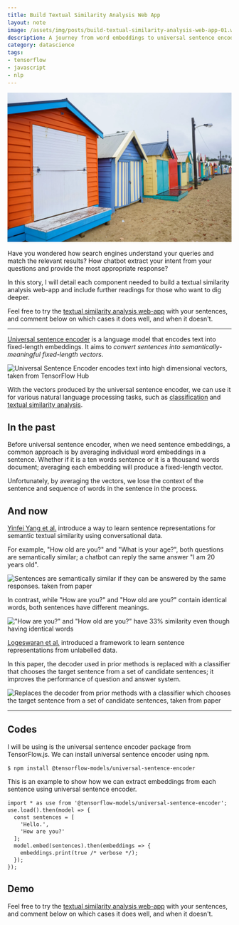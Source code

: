 ```yaml
---
title: Build Textual Similarity Analysis Web App
layout: note
image: /assets/img/posts/build-textual-similarity-analysis-web-app-01.webp
description: A journey from word embeddings to universal sentence encoder to web app demo
category: datascience
tags:
- tensorflow
- javascript
- nlp
---
```


![cover](/assets/img/posts/build-textual-similarity-analysis-web-app-01.webp)

Have you wondered how search engines understand your queries and match the relevant results? How chatbot extract your intent from your questions and provide the most appropriate response?

In this story, I will detail each component needed to build a textual similarity analysis web-app and include further readings for those who want to dig deeper.

Feel free to try the [textual similarity analysis web-app](https://jinglescode.github.io/demos/nlp-sentence-encoder) with your sentences, and comment below on which cases it does well, and when it doesn't.

---

[Universal sentence encoder](https://arxiv.org/pdf/1803.11175.pdf) is a language model that encodes text into fixed-length embeddings. It aims to *convert sentences into semantically-meaningful fixed-length vectors*.

![Universal Sentence Encoder encodes text into high dimensional vectors, taken from TensorFlow Hub](https://cdn-images-1.medium.com/max/1600/1*8Qy3hv5iLnKnWVhpjjl2jQ.png)

With the vectors produced by the universal sentence encoder, we can use it for various natural language processing tasks, such as [classification](https://en.wikipedia.org/wiki/Sentiment_analysis) and [textual similarity analysis](https://en.wikipedia.org/wiki/Semantic_similarity).

## In the past

Before universal sentence encoder, when we need sentence embeddings, a common approach is by averaging individual word embeddings in a sentence. Whether if it is a ten words sentence or it is a thousand words document; averaging each embedding will produce a fixed-length vector.

Unfortunately, by averaging the vectors, we lose the context of the sentence and sequence of words in the sentence in the process.

## And now

[Yinfei Yang et al.](https://arxiv.org/pdf/1804.07754.pdf) introduce a way to learn sentence representations for semantic textual similarity using conversational data.

For example, "How old are you?" and "What is your age?", both questions are semantically similar; a chatbot can reply the same answer "I am 20 years old".

![Sentences are semantically similar if they can be answered by the same responses. taken from paper](https://cdn-images-1.medium.com/max/1600/1*khuFQ0R7LOrxeSNKSzbpIQ.png)

In contrast, while "How are you?" and "How old are you?" contain identical words, both sentences have different meanings.

!["How are you?" and "How old are you?" have 33% similarity even though having identical words](https://cdn-images-1.medium.com/max/1600/1*s6BBJEE4fWv3ajeyJ9Trzw.png)

[Logeswaran et al.](https://arxiv.org/pdf/1803.02893.pdf) introduced a framework to learn sentence representations from unlabelled data.

In this paper, the decoder used in prior methods is replaced with a classifier that chooses the target sentence from a set of candidate sentences; it improves the performance of question and answer system.

![Replaces the decoder from prior methods with a classifier which chooses the target sentence from a set of candidate sentences, taken from paper](https://cdn-images-1.medium.com/max/1600/1*JX-jV49NFDw9WhsIJ3Iz0w.png)

---

## Codes

I will be using is the universal sentence encoder package from TensorFlow.js. We can install universal sentence encoder using npm.

```
$ npm install @tensorflow-models/universal-sentence-encoder
```

This is an example to show how we can extract embeddings from each sentence using universal sentence encoder.

```
import * as use from '@tensorflow-models/universal-sentence-encoder';
use.load().then(model => {
  const sentences = [
    'Hello.',
    'How are you?'
  ];
  model.embed(sentences).then(embeddings => {
    embeddings.print(true /* verbose */);
  });
});
```

## Demo

Feel free to try the [textual similarity analysis web-app](https://jinglescode.github.io/demos/nlp-sentence-encoder) with your sentences, and comment below on which cases it does well, and when it doesn't.
